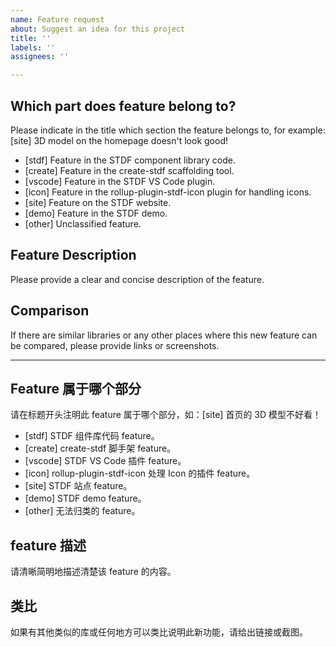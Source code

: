 ```yaml
---
name: Feature request
about: Suggest an idea for this project
title: ''
labels: ''
assignees: ''

---
```


## Which part does feature belong to?

Please indicate in the title which section the feature belongs to, for example: [site] 3D model on the homepage doesn't look good!

- [stdf] Feature in the STDF component library code.
- [create] Feature in the create-stdf scaffolding tool.
- [vscode] Feature in the STDF VS Code plugin.
- [icon] Feature in the rollup-plugin-stdf-icon plugin for handling icons.
- [site] Feature on the STDF website.
- [demo] Feature in the STDF demo.
- [other] Unclassified feature.

## Feature Description

Please provide a clear and concise description of the feature.

## Comparison

If there are similar libraries or any other places where this new feature can be compared, please provide links or screenshots.

---

## Feature 属于哪个部分

请在标题开头注明此 feature 属于哪个部分，如：[site] 首页的 3D 模型不好看！

- [stdf] STDF 组件库代码 feature。
- [create] create-stdf 脚手架 feature。
- [vscode] STDF VS Code 插件 feature。
- [icon] rollup-plugin-stdf-icon 处理 Icon 的插件 feature。
- [site] STDF 站点 feature。
- [demo] STDF demo feature。
- [other] 无法归类的 feature。

## feature 描述

请清晰简明地描述清楚该 feature 的内容。

## 类比

如果有其他类似的库或任何地方可以类比说明此新功能，请给出链接或截图。
